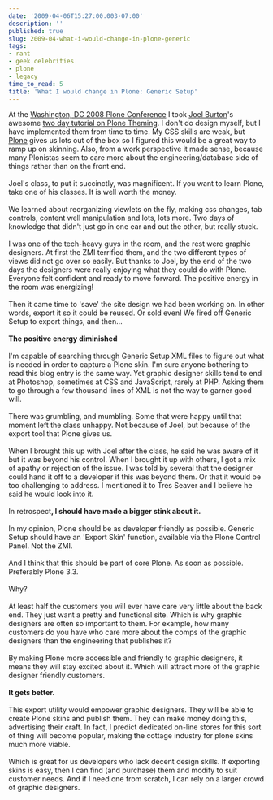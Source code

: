 ```yaml
---
date: '2009-04-06T15:27:00.003-07:00'
description: ''
published: true
slug: 2009-04-what-i-would-change-in-plone-generic
tags:
- rant
- geek celebrities
- plone
- legacy
time_to_read: 5
title: 'What I would change in Plone: Generic Setup'
---
```


At the <a href="http://plone.org/events/conferences/2008-washington-dc">Washington, DC 2008 Plone Conference</a> I took <a href="http://plonebootcamps.com/">Joel Burton</a>'s awesome <a href="http://plonebootcamps.com/courses/conf2008-theming">two day tutorial on Plone Theming</a>. I don't do design myself, but I have implemented them from time to time. My CSS skills are weak, but <a href="http://plone.org">Plone</a> gives us lots out of the box so I figured this would be a great way to ramp up on skinning. Also, from a work perspective it made sense, because many Plonistas seem to care more about the engineering/database side of things rather than on the front end.<br /><br />Joel's class, to put it succinctly, was magnificent. If you want to learn Plone, take one of his classes. It is well worth the money.<br /><br />We learned about reorganizing viewlets on the fly, making css changes, tab controls, content well manipulation and lots, lots more. Two days of knowledge that didn't just go in one ear and out the other, but really stuck.<br /><br />I was one of the tech-heavy guys in the room, and the rest were graphic designers. At first the ZMI terrified them, and the two different types of views did not go over so easily. But thanks to Joel, by the end of the two days the designers were really enjoying what they could do with Plone. Everyone felt confident and ready to move forward. The positive energy in the room was energizing!<br /><br />Then it came time to 'save' the site design we had been working on. In other words, export it so it could be reused. Or sold even! We fired off Generic Setup to export things, and then...<br /><br /><span style="font-weight: bold;">The positive energy diminished</span><br /><br />I'm capable of searching through Generic Setup XML files to figure out what is needed in order to capture a Plone skin. I'm sure anyone bothering to read this blog entry is the same way. Yet graphic designer skills tend to end at Photoshop, sometimes at CSS and JavaScript, rarely at PHP. Asking them to go through a few thousand lines of XML is not the way to garner good will.<br /><br />There was grumbling, and mumbling. Some that were happy until that moment left the class unhappy. Not because of Joel, but because of the export tool that Plone gives us.<br /><br />When I brought this up with Joel after the class, he said he was aware of it but it was beyond his control. When I brought it up with others, I got a mix of apathy or rejection of the issue. I was told by several that the designer could hand it off to a developer if this was beyond them. Or that it would be too challenging to address. I mentioned it to Tres Seaver and I believe he said he would look into it.<br /><br />In retrospect<span style="font-weight: bold;">, I should have made a bigger stink about it.</span><br /><br />In my opinion, Plone should be as developer friendly as possible. Generic Setup should have an 'Export Skin' function, available via the Plone Control Panel. Not the ZMI.<br /><br />And I think that this should be part of core Plone. As soon as possible. Preferably Plone 3.3.<br /><br />Why?<br /><br />At least half the customers you will ever have care very little about the back end. They just want a pretty and functional site. Which is why graphic designers are often so important to them. For example, how many customers do you have who care more about the comps of the graphic designers than the engineering that publishes it?<br /><br />By making Plone more accessible and friendly to graphic designers, it means they will stay excited about it. Which will attract more of the graphic designer friendly customers.<br /><br /><span style="font-weight: bold;">It gets better.</span><br /><br />This export utility would empower graphic designers. They will be able to create Plone skins and publish them. They can make money doing this, advertising their craft. In fact, I predict dedicated on-line stores for this sort of thing will become popular, making the cottage industry for plone skins much more viable.<br /><br />Which is great for us developers who lack decent design skills. If exporting skins is easy, then I can find (and purchase) them and modify to suit customer needs. And if I need one from scratch, I can rely on a larger crowd of graphic designers.
